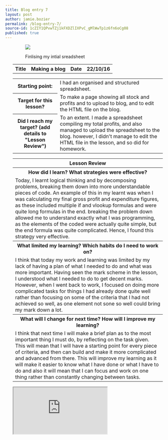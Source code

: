 ```yaml
---
title: Blog entry 7
layout: post
author: jamie.bozier
permalink: /blog-entry-7/
source-id: 1cZIY1QPvwTZj1kFXDZlIXPvC_gMlWwTp1z6fn6oCg08
published: true
---
```

<ul class="photo-grid">
<figure>
  <img src="http://www.madfientist.com/wp-content/uploads/2015/01/2158ae06-smush-Screen-Shot-2015-01-25-at-9.34.08-AM.png">
  <figcaption><p> Finlising my intial sreadsheet</p><figcaption>
  </figure>
<table>
  <tr>
    <th>Title</th>
    <th>Making a blog</th>
    <th>Date</th>
    <th>22/10/16</th>
  </tr>
</table>


<table>
  <tr>
    <th>Starting point:</th>
    <td>I had an organised and structured spreadsheet.</td>
  </tr>
  <tr>
    <th>Target for this lesson?</th>
    <td>To make a page showing all stock and profits and to upload to blog, and to edit the HTML file on the blog.</td>
  </tr>
  <tr>
    <th>Did I reach my target? 
(add details to "Lesson Review")</th>
    <td>To an extent. I made a spreadsheet compiling my total profits, and also managed to upload the spreadsheet to the blog. however, I didn't manage to edit the HTML file in the lesson, and so did for homework.</td>
  </tr>
</table>


<table>
  <tr>
    <th>Lesson Review</th>
  </tr>
  <tr>
    <th>How did I learn? What strategies were effective? </th>
  </tr>
  <tr>
    <td>Today, I learnt logical thinking and by decomposing problems, breaking them down into more understandable pieces of code. An example of this in my learnt was when I was calculating my final gross profit and expenditure figures, as these included multiple if and vlookup formulas and were quite long formulas in the end. breaking the problem down allowed me to understand exactly what I was programming, as the elements of the coded were actually quite simple, but the end formula was quite complicated. Hence, I found this strategy very effective.</td>
  </tr>
  <tr>
    <th>What limited my learning? Which habits do I need to work on? </th>
  </tr>
  <tr>
    <td>I think that today my work and learning was limited by my lack of having a plan of what I needed to do and what was more important. Having seen the mark scheme in the lesson, I understood what I needed to do to get decent marks. However, when I went back to work, I focused on doing more complicated tasks for things I had already done quite well rather than focusing on some of the criteria that I had not achieved so well, as one element not sone so well could bring my mark down a lot.</td>
  </tr>
  <tr>
    <th>What will I change for next time? How will I improve my learning?</th>
  </tr>
  <tr>
    <td>I think that next time I will make a brief plan as to the most important thing I must do, by reflecting on the task given. This will mean that I will have a starting point for every piece of criteria, and then can build and make it more complicated and advanced from there. This will improve my learning as it will make it easier to know what I have done or what I have to do and also it will mean that I can focus and work on one thing rather than constantly changing between tasks. </td>
  </tr>
</table>

<iframe src="https://docs.google.com/spreadsheets/d/1CCAE2XzXxxg75yrAEgEiSUcV_xpEBaFZYAd0Bo35_v4/pubhtml?widget=true&amp;headers=false"></iframe>


